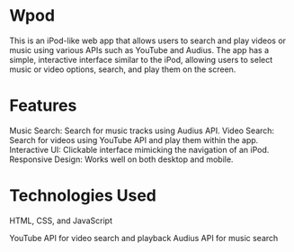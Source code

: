 # Wpod
This is an iPod-like web app that allows users to search and play videos or music using various APIs such as YouTube and Audius. The app has a simple, interactive interface similar to the iPod, allowing users to select music or video options, search, and play them on the screen.

# Features

Music Search: Search for music tracks using Audius API.
Video Search: Search for videos using YouTube API and play them within the app.
Interactive UI: Clickable interface mimicking the navigation of an iPod.
Responsive Design: Works well on both desktop and mobile.

# Technologies Used
HTML, CSS, and JavaScript

YouTube API for video search and playback
Audius API for music search

